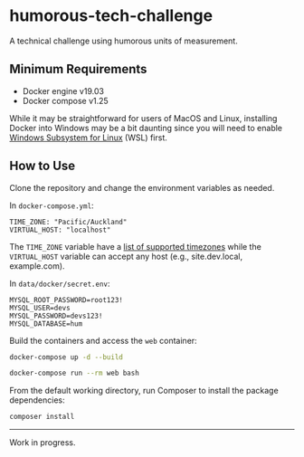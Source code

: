 # humorous-tech-challenge
A technical challenge using humorous units of measurement.

## Minimum Requirements

- Docker engine v19.03
- Docker compose v1.25
  
While it may be straightforward for users of MacOS and Linux, installing Docker into Windows may be a bit daunting since you will need to enable [Windows Subsystem for Linux](https://docs.microsoft.com/en-us/windows/wsl/install) (WSL) first.
## How to Use

Clone the repository and change the environment variables as needed.

In `docker-compose.yml`:

```
TIME_ZONE: "Pacific/Auckland"
VIRTUAL_HOST: "localhost"
```

The `TIME_ZONE` variable have a [list of supported timezones](https://www.php.net/manual/en/timezones.php) while the `VIRTUAL_HOST` variable can accept any host (e.g., site.dev.local, example.com).

In `data/docker/secret.env`:

```
MYSQL_ROOT_PASSWORD=root123!
MYSQL_USER=devs
MYSQL_PASSWORD=devs123!
MYSQL_DATABASE=hum
```

Build the containers and access the `web` container:

```bash
docker-compose up -d --build

docker-compose run --rm web bash
```

From the default working directory, run Composer to install the package dependencies:

```bash
composer install
```

---
Work in progress.